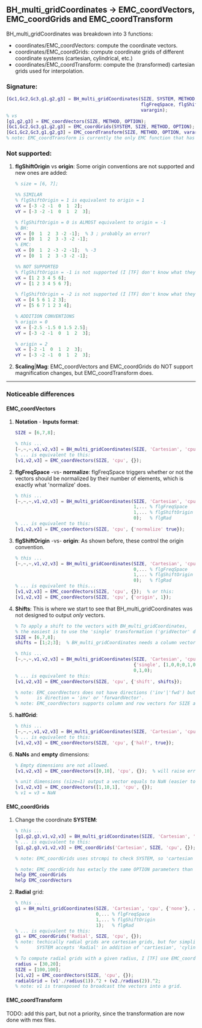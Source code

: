## BH_multi_gridCoordinates &rarr; EMC_coordVectors, EMC_coordGrids and EMC_coordTransform
BH_multi_gridCoordinates was breakdown into 3 functions:
- coordinates/EMC_coordVectors: compute the coordinate vectors.
- coordinates/EMC_coordGrids: compute coordinate grids of different coordinate systems (cartesian, cylindrical, etc.)
- coordinates/EMC_coordTransform: compute the (transformed) cartesian grids used for interpolation.

### Signature:
```matlab
[Gc1,Gc2,Gc3,g1,g2,g3] = BH_multi_gridCoordinates(SIZE, SYSTEM, METHOD, TRANSFORMATION, ...
                                                  flgFreqSpace, flgShiftOrigin, flgRad, ...
                                                  varargin);
% vs
[g1,g2,g3] = EMC_coordVectors(SIZE, METHOD, OPTION);
[Gc1,Gc2,Gc3,g1,g2,g3] = EMC_coordGrids(SYSTEM, SIZE, METHOD, OPTION);
[Gc1,Gc2,Gc3,g1,g2,g3] = EMC_coordTransform(SIZE, METHOD, OPTION, varargin)
% note: EMC_coordTransform is currently the only EMC function that has varargin in place.
```

### Not supported:
1. **flgShiftOrigin** vs **origin**: Some origin conventions are not supported and new ones are added:
    ```matlab
    % size = [6, 7];
    
    %% SIMILAR
    % flgShiftOrigin = 1 is equivalent to origin = 1
    vX = [-3 -2 -1  0  1  2];
    vY = [-3 -2 -1  0  1  2  3];
    
    % flgShiftOrigin = 0 is ALMOST equivalent to origin = -1
    % BH:
    vX = [0  1  2  3 -2 -1];  % 3 ; probably an error?
    vY = [0  1  2  3 -3 -2 -1];
    % EMC:
    vX = [0  1  2 -3 -2 -1];  % -3
    vY = [0  1  2  3 -3 -2 -1];
    
    %% NOT SUPPORTED
    % flgShiftOrigin = -1 is not supported (I [TF] don't know what they are used for)
    vX = [1 2 3 4 5 6];
    vY = [1 2 3 4 5 6 7];
    
    % flgShiftOrigin = -2 is not supported (I [TF] don't know what they are used for)
    vX = [4 5 6 1 2 3];
    vY = [5 6 7 1 2 3 4];

    % ADDITION CONVENTIONS
    % origin = 0
    vX = [-2.5 -1.5 0 1.5 2.5];
    vY = [-3 -2 -1  0  1  2  3];
    
    % origin = 2
    vX = [-2 -1  0  1  2  3];
    vY = [-3 -2 -1  0  1  2  3];
    ```
2. **Scaling**|**Mag**: EMC_coordVectors and EMC_coordGrids do NOT support magnification changes, but EMC_coordTransform does.

---
### Noticeable differences

#### EMC_coordVectors
1. **Notation** - **Inputs format**:
    ```matlab
    SIZE = [6,7,8];
    
    % this ...
    [~,~,~,v1,v2,v3] = BH_multi_gridCoordinates(SIZE, 'Cartesian', 'cpu', {'none'}, 0, 1, 0);
    % ... is equivalent to this:
    [v1,v2,v3] = EMC_coordVectors(SIZE, 'cpu', {});  
    ```

2. **flgFreqSpace** -vs- **normalize**: flgFreqSpace triggers whether or not the vectors should be normalized by their number of elements, which is exactly what 'normalize' does.
    ```matlab
    % this ...
    [~,~,~,v1,v2,v3] = BH_multi_gridCoordinates(SIZE, 'Cartesian', 'cpu', {'none'}, ...
                                                1,... % flgFreqSpace
                                                1,... % flgShiftOrigin
                                                0);   % flgRad
    % ... is equivalent to this:
    [v1,v2,v3] = EMC_coordVectors(SIZE, 'cpu', {'normalize' true});  
    ```

3. **flgShiftOrigin** -vs- **origin**: As shown before, these control the origin convention.
    ```matlab
    % this ...
    [~,~,~,v1,v2,v3] = BH_multi_gridCoordinates(SIZE, 'Cartesian', 'cpu', {'none'}, ...
                                                0,... % flgFreqSpace
                                                1,... % flgShiftOrigin
                                                0);   % flgRad
    % ... is equivalent to this...
    [v1,v2,v3] = EMC_coordVectors(SIZE, 'cpu', {});  % or this:
    [v1,v2,v3] = EMC_coordVectors(SIZE, 'cpu', {'origin', 1});
    ```

4. **Shifts**: This is where we start to see that BH_multi_gridCoordinates was not designed to output *only* vectors.
    ```matlab
    % To apply a shift to the vectors with BH_multi_gridCoordinates,
    % the easiest is to use the 'single' transformation ('gridVector' does NOT work).
    SIZE = [6,7,8];
    shifts = [1;2;3];  % BH_multi_gridCoordinates needs a column vector
    
    % this ...
    [~,~,~,v1,v2,v3] = BH_multi_gridCoordinates(SIZE, 'Cartesian', 'cpu',
                                                {'single', [1,0,0;0,1,0;0,0,1], shifts, 'inv', 1, 1}, ...
                                                0,1,0);
    % ... is equivalent to this:
    [v1,v2,v3] = EMC_coordVectors(SIZE, 'cpu', {'shift', shifts});
    
    % note: EMC_coordVectors does not have directions ('inv'|'fwd') but the equivalent 
    %       is direction = 'inv' or 'forwardVector'.
    % note: EMC_coordVectors supports column and row vectors for SIZE and shifts.
    ```  

5. **halfGrid**:
    ```matlab
    % this ...
    [~,~,~,v1,v2,v3] = BH_multi_gridCoordinates(SIZE, 'Cartesian', 'cpu', {'none'}, 0,1,0, {'halfGrid'};
    % ... is equivalent to this:
    [v1,v2,v3] = EMC_coordVectors(SIZE, 'cpu', {'half', true});
    ```

6. **NaNs** and **empty** dimensions:
    ```matlab
    % Empty dimensions are not allowed.
    [v1,v2,v3] = EMC_coordVectors([0,10], 'cpu', {});  % will raise error with id=EMC:SIZE
    
    % unit dimensions (size=1) output a vector equals to NaN (easier to catch|identify than 1).
    [v1,v2,v3] = EMC_coordVectors([1,10,1], 'cpu', {});
    % v1 = v3 = NaN
    ```
    
#### EMC_coordGrids
1. Change the coordinate **SYSTEM**:
    ```matlab
    % this ...
    [g1,g2,g3,v1,v2,v3] = BH_multi_gridCoordinates(SIZE, 'Cartesian', 'cpu', {'none'}, 0,1,0);
    % ... is equivalent to this:
    [g1,g2,g3,v1,v2,v3] = EMC_coordGrids('Cartesian', SIZE, 'cpu', {});
    
    % note: EMC_coordGrids uses strcmpi to check SYSTEM, so 'cartesian works too'.
    
    % note: EMC_coordGrids has extacly the same OPTION parameters than EMC_coordVectors
    help EMC_coordGrids
    help EMC_coordVectors
    ```

2. **Radial** grid:
    ```matlab
    % this ...
    g1 = BH_multi_gridCoordinates(SIZE, 'Cartesian', 'cpu', {'none'}, ...
                                  0,... % flgFreqSpace
                                  1,... % flgShiftOrigin
                                  1);   % flgRad
    % ... is equivalent to this:
    g1 = EMC_coordGrids('Radial', SIZE, 'cpu', {});
    % note: techically radial grids are cartesian grids, but for simplicity,
    %       SYSTEM accepts 'Radial' in addition of 'cartiesian', 'cylindrical' and 'spherical'.
    
    % To compute radial grids with a given radius, I [TF] use EMC_coordVectors:
    radius = [30,20];
    SIZE = [100,100];
    [v1,v2] = EMC_coordVectors(SIZE, 'cpu', {});
    radialGrid = (v1'./radius(1)).^2 + (v2./radius(2)).^2;
    % note: v1 is transposed to broadcast the vectors into a grid.
    ```

#### EMC_coordTransform
TODO: add this part, but not a priority, since the transformation are now done with mex files.
